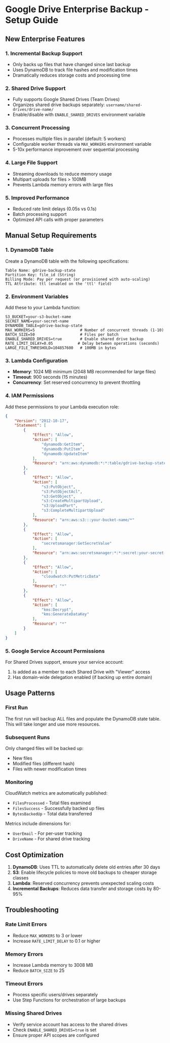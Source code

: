 # Google Drive Enterprise Backup - Setup Guide

## New Enterprise Features

### 1. **Incremental Backup Support**
- Only backs up files that have changed since last backup
- Uses DynamoDB to track file hashes and modification times
- Dramatically reduces storage costs and processing time

### 2. **Shared Drive Support**
- Fully supports Google Shared Drives (Team Drives)
- Organizes shared drive backups separately: `username/shared-drives/drive-name/`
- Enable/disable with `ENABLE_SHARED_DRIVES` environment variable

### 3. **Concurrent Processing**
- Processes multiple files in parallel (default: 5 workers)
- Configurable worker threads via `MAX_WORKERS` environment variable
- 5-10x performance improvement over sequential processing

### 4. **Large File Support**
- Streaming downloads to reduce memory usage
- Multipart uploads for files > 100MB
- Prevents Lambda memory errors with large files

### 5. **Improved Performance**
- Reduced rate limit delays (0.05s vs 0.1s)
- Batch processing support
- Optimized API calls with proper parameters

## Manual Setup Requirements

### 1. **DynamoDB Table**
Create a DynamoDB table with the following specifications:
```
Table Name: gdrive-backup-state
Partition Key: file_id (String)
Billing Mode: Pay per request (or provisioned with auto-scaling)
TTL Attribute: ttl (enabled on the 'ttl' field)
```

### 2. **Environment Variables**
Add these to your Lambda function:
```
S3_BUCKET=your-s3-bucket-name
SECRET_NAME=your-secret-name
DYNAMODB_TABLE=gdrive-backup-state
MAX_WORKERS=5                    # Number of concurrent threads (1-10)
BATCH_SIZE=50                    # Files per batch
ENABLE_SHARED_DRIVES=true        # Enable shared drive backup
RATE_LIMIT_DELAY=0.05           # Delay between operations (seconds)
LARGE_FILE_THRESHOLD=104857600   # 100MB in bytes
```

### 3. **Lambda Configuration**
- **Memory**: 1024 MB minimum (2048 MB recommended for large files)
- **Timeout**: 900 seconds (15 minutes)
- **Concurrency**: Set reserved concurrency to prevent throttling

### 4. **IAM Permissions**
Add these permissions to your Lambda execution role:
```json
{
    "Version": "2012-10-17",
    "Statement": [
        {
            "Effect": "Allow",
            "Action": [
                "dynamodb:GetItem",
                "dynamodb:PutItem",
                "dynamodb:UpdateItem"
            ],
            "Resource": "arn:aws:dynamodb:*:*:table/gdrive-backup-state"
        },
        {
            "Effect": "Allow",
            "Action": [
                "s3:PutObject",
                "s3:PutObjectAcl",
                "s3:GetObject",
                "s3:CreateMultipartUpload",
                "s3:UploadPart",
                "s3:CompleteMultipartUpload"
            ],
            "Resource": "arn:aws:s3:::your-bucket-name/*"
        },
        {
            "Effect": "Allow",
            "Action": [
                "secretsmanager:GetSecretValue"
            ],
            "Resource": "arn:aws:secretsmanager:*:*:secret:your-secret-name-*"
        },
        {
            "Effect": "Allow",
            "Action": [
                "cloudwatch:PutMetricData"
            ],
            "Resource": "*"
        },
        {
            "Effect": "Allow",
            "Action": [
                "kms:Decrypt",
                "kms:GenerateDataKey"
            ],
            "Resource": "*"
        }
    ]
}
```

### 5. **Google Service Account Permissions**
For Shared Drives support, ensure your service account:
1. Is added as a member to each Shared Drive with "Viewer" access
2. Has domain-wide delegation enabled (if backing up entire domain)

## Usage Patterns

### First Run
The first run will backup ALL files and populate the DynamoDB state table. This will take longer and use more resources.

### Subsequent Runs
Only changed files will be backed up:
- New files
- Modified files (different hash)
- Files with newer modification times

### Monitoring
CloudWatch metrics are automatically published:
- `FilesProcessed` - Total files examined
- `FilesSuccess` - Successfully backed up files
- `BytesBackedUp` - Total data transferred

Metrics include dimensions for:
- `UserEmail` - For per-user tracking
- `DriveName` - For shared drive tracking

## Cost Optimization

1. **DynamoDB**: Uses TTL to automatically delete old entries after 30 days
2. **S3**: Enable lifecycle policies to move old backups to cheaper storage classes
3. **Lambda**: Reserved concurrency prevents unexpected scaling costs
4. **Incremental Backups**: Reduces data transfer and storage costs by 80-95%

## Troubleshooting

### Rate Limit Errors
- Reduce `MAX_WORKERS` to 3 or lower
- Increase `RATE_LIMIT_DELAY` to 0.1 or higher

### Memory Errors
- Increase Lambda memory to 3008 MB
- Reduce `BATCH_SIZE` to 25

### Timeout Errors
- Process specific users/drives separately
- Use Step Functions for orchestration of large backups

### Missing Shared Drives
- Verify service account has access to the shared drives
- Check `ENABLE_SHARED_DRIVES=true` is set
- Ensure proper API scopes are configured